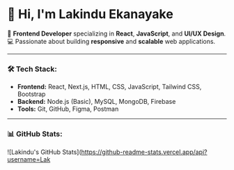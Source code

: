 # 👋 Hi, I'm Lakindu Ekanayake

🎯 **Frontend Developer** specializing in **React**, **JavaScript**, and **UI/UX Design**.  
💻 Passionate about building **responsive** and **scalable** web applications.  

---

### 🛠️ Tech Stack:
- **Frontend:** React, Next.js, HTML, CSS, JavaScript, Tailwind CSS, Bootstrap  
- **Backend:** Node.js (Basic), MySQL, MongoDB, Firebase  
- **Tools:** Git, GitHub, Figma, Postman  

---

### 📊 GitHub Stats:
![Lakindu's GitHub Stats](https://github-readme-stats.vercel.app/api?username=Lak
